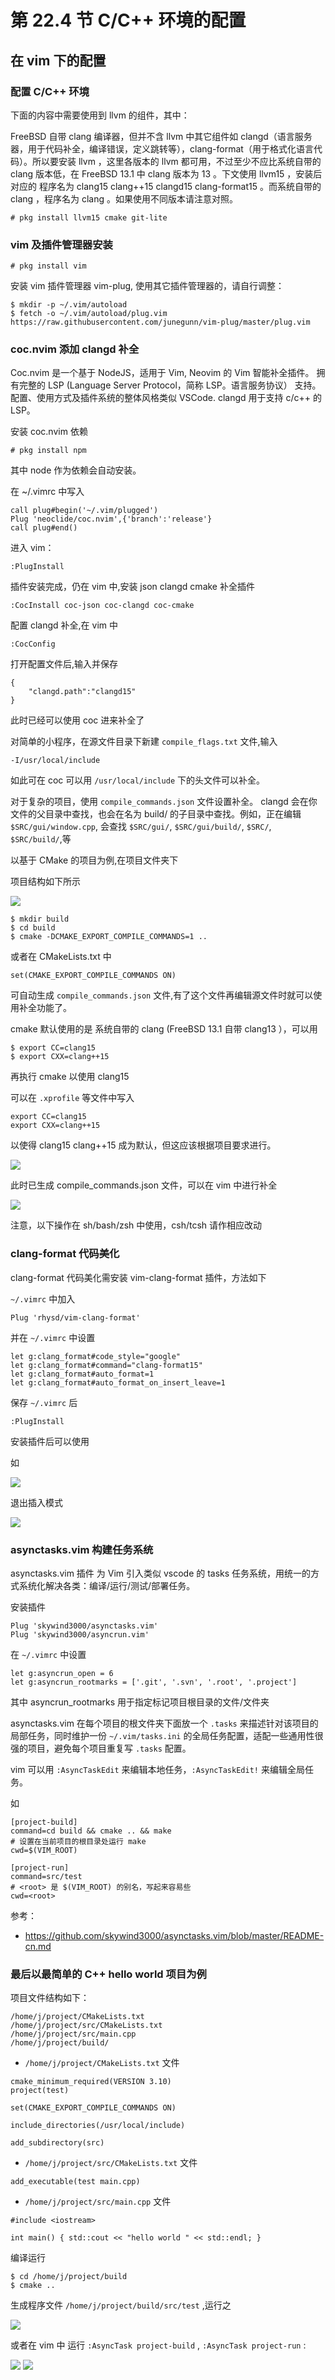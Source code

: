 # 第 22.4 节 C/C++ 环境的配置

## 在 vim 下的配置

### 配置 C/C++ 环境

下面的内容中需要使用到 llvm 的组件，其中：

FreeBSD 自带 clang 编译器，但并不含 llvm 中其它组件如 clangd（语言服务器，用于代码补全，编译错误，定义跳转等），clang-format（用于格式化语言代码）。所以要安装 llvm ，这里各版本的 llvm 都可用，不过至少不应比系统自带的 clang 版本低，在 FreeBSD 13.1 中 clang 版本为 13 。下文使用 llvm15 ，安装后对应的 程序名为 clang15 clang++15 clangd15 clang-format15 。而系统自带的 clang ，程序名为 clang 。如果使用不同版本请注意对照。

```shell-session
# pkg install llvm15 cmake git-lite
```

### vim 及插件管理器安装

```shell-session
# pkg install vim
```

安装 vim 插件管理器 vim-plug, 使用其它插件管理器的，请自行调整：

```shell-session
$ mkdir -p ~/.vim/autoload
$ fetch -o ~/.vim/autoload/plug.vim https://raw.githubusercontent.com/junegunn/vim-plug/master/plug.vim
```

### coc.nvim 添加 clangd 补全

Coc.nvim 是一个基于 NodeJS，适用于 Vim, Neovim 的 Vim 智能补全插件。 拥有完整的 LSP (Language Server Protocol，简称 LSP。语言服务协议） 支持。配置、使用方式及插件系统的整体风格类似 VSCode. clangd 用于支持 c/c++ 的 LSP。

安装 coc.nvim 依赖

```shell-session
# pkg install npm
```

其中 node 作为依赖会自动安装。

在 ~/.vimrc 中写入

```shell-session
call plug#begin('~/.vim/plugged')
Plug 'neoclide/coc.nvim',{'branch':'release'}
call plug#end()
```

进入 vim：

```shell-session
:PlugInstall
```

插件安装完成，仍在 vim 中,安装 json clangd cmake 补全插件

```shell-session
:CocInstall coc-json coc-clangd coc-cmake
```

配置 clangd 补全,在 vim 中

```shell-session
:CocConfig
```

打开配置文件后,输入并保存

```shell-session
{
	"clangd.path":"clangd15"
}
```

此时已经可以使用 coc 进来补全了

对简单的小程序，在源文件目录下新建 `compile_flags.txt` 文件,输入

```shell-session
-I/usr/local/include
```

如此可在 coc 可以用 `/usr/local/include` 下的头文件可以补全。

对于复杂的项目，使用 `compile_commands.json` 文件设置补全。 clangd 会在你文件的父目录中查找，也会在名为 build/ 的子目录中查找。例如，正在编辑 `$SRC/gui/window.cpp`, 会查找 `$SRC/gui/`, `$SRC/gui/build/`, `$SRC/`, `$SRC/build/`,等

以基于 CMake 的项目为例,在项目文件夹下

项目结构如下所示

![](../.gitbook/assets/ccenv1.png)

```shell-session
$ mkdir build
$ cd build
$ cmake -DCMAKE_EXPORT_COMPILE_COMMANDS=1 ..
```

或者在 CMakeLists.txt 中

```shell-session
set(CMAKE_EXPORT_COMPILE_COMMANDS ON)
```

可自动生成 `compile_commands.json` 文件,有了这个文件再编辑源文件时就可以使用补全功能了。

cmake 默认使用的是 系统自带的 clang (FreeBSD 13.1 自带 clang13 ），可以用

```shell-session
$ export CC=clang15
$ export CXX=clang++15
```

再执行 cmake 以使用 clang15

可以在 `.xprofile` 等文件中写入

```shell-session
export CC=clang15
export CXX=clang++15
```

以使得 clang15 clang++15 成为默认，但这应该根据项目要求进行。

![](../.gitbook/assets/ccenv2.png)

此时已生成 compile_commands.json 文件，可以在 vim 中进行补全

![](../.gitbook/assets/ccenv3.png)

注意，以下操作在 sh/bash/zsh 中使用，csh/tcsh 请作相应改动

### clang-format 代码美化

clang-format 代码美化需安装 vim-clang-format 插件，方法如下

`~/.vimrc` 中加入

```shell-session
Plug 'rhysd/vim-clang-format'
```

并在 `~/.vimrc` 中设置

```shell-session
let g:clang_format#code_style="google"
let g:clang_format#command="clang-format15"
let g:clang_format#auto_format=1
let g:clang_format#auto_format_on_insert_leave=1
```

保存 `~/.vimrc` 后

```shell-session
:PlugInstall
```

安装插件后可以使用

如

![](../.gitbook/assets/ccenv4.png)

退出插入模式

![](../.gitbook/assets/ccenv5.png)

### asynctasks.vim 构建任务系统

asynctasks.vim 插件 为 Vim 引入类似 vscode 的 tasks 任务系统，用统一的方式系统化解决各类：编译/运行/测试/部署任务。

安装插件

```shell-session
Plug 'skywind3000/asynctasks.vim'
Plug 'skywind3000/asyncrun.vim'
```

在 `~/.vimrc` 中设置

```shell-session
let g:asyncrun_open = 6
let g:asyncrun_rootmarks = ['.git', '.svn', '.root', '.project']
```

其中 asyncrun_rootmarks 用于指定标记项目根目录的文件/文件夹

asynctasks.vim 在每个项目的根文件夹下面放一个 `.tasks` 来描述针对该项目的局部任务，同时维护一份 `~/.vim/tasks.ini` 的全局任务配置，适配一些通用性很强的项目，避免每个项目重复写 `.tasks` 配置。

vim 可以用 `:AsyncTaskEdit` 来编辑本地任务，`:AsyncTaskEdit!` 来编辑全局任务。

如

```shell-session
[project-build]
command=cd build && cmake .. && make
# 设置在当前项目的根目录处运行 make
cwd=$(VIM_ROOT)

[project-run]
command=src/test
# <root> 是 $(VIM_ROOT) 的别名，写起来容易些
cwd=<root>
```

参考：

- https://github.com/skywind3000/asynctasks.vim/blob/master/README-cn.md

### 最后以最简单的 C++ hello world 项目为例

项目文件结构如下：

```shell-session
/home/j/project/CMakeLists.txt
/home/j/project/src/CMakeLists.txt
/home/j/project/src/main.cpp
/home/j/project/build/
```

- `/home/j/project/CMakeLists.txt` 文件

```shell-session
cmake_minimum_required(VERSION 3.10)
project(test)

set(CMAKE_EXPORT_COMPILE_COMMANDS ON)

include_directories(/usr/local/include)

add_subdirectory(src)
```

- `/home/j/project/src/CMakeLists.txt` 文件

```shell-session
add_executable(test main.cpp)
```

- `/home/j/project/src/main.cpp` 文件

```shell-session
#include <iostream>

int main() { std::cout << "hello world " << std::endl; }
```

编译运行

```shell-session
$ cd /home/j/project/build
$ cmake ..
```

生成程序文件 `/home/j/project/build/src/test` ,运行之

![](../.gitbook/assets/ccenv6.png)

或者在 vim 中 运行 `:AsyncTask project-build` , `:AsyncTask project-run` :

![](../.gitbook/assets/ccenv7.png)
![](../.gitbook/assets/ccenv8.png)
